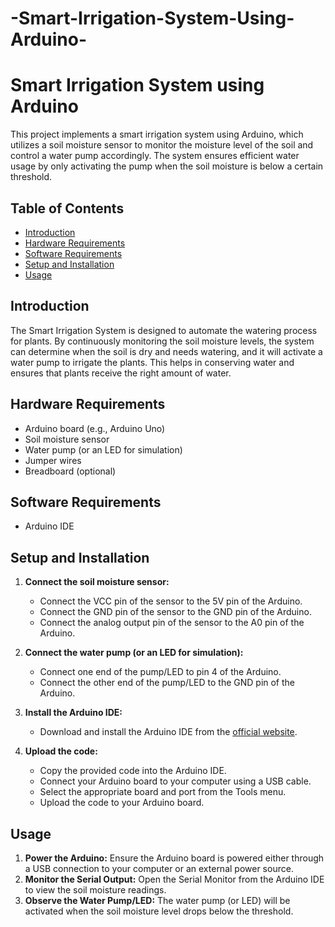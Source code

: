 # -Smart-Irrigation-System-Using-Arduino-

# Smart Irrigation System using Arduino

This project implements a smart irrigation system using Arduino, which utilizes a soil moisture sensor to monitor the moisture level of the soil and control a water pump accordingly. The system ensures efficient water usage by only activating the pump when the soil moisture is below a certain threshold.

## Table of Contents

- [Introduction](#introduction)
- [Hardware Requirements](#hardware-requirements)
- [Software Requirements](#software-requirements)
- [Setup and Installation](#setup-and-installation)
- [Usage](#usage)


## Introduction

The Smart Irrigation System is designed to automate the watering process for plants. By continuously monitoring the soil moisture levels, the system can determine when the soil is dry and needs watering, and it will activate a water pump to irrigate the plants. This helps in conserving water and ensures that plants receive the right amount of water.

## Hardware Requirements

- Arduino board (e.g., Arduino Uno)
- Soil moisture sensor
- Water pump (or an LED for simulation)
- Jumper wires
- Breadboard (optional)

## Software Requirements

- Arduino IDE

## Setup and Installation

1. **Connect the soil moisture sensor:**
   - Connect the VCC pin of the sensor to the 5V pin of the Arduino.
   - Connect the GND pin of the sensor to the GND pin of the Arduino.
   - Connect the analog output pin of the sensor to the A0 pin of the Arduino.

2. **Connect the water pump (or an LED for simulation):**
   - Connect one end of the pump/LED to pin 4 of the Arduino.
   - Connect the other end of the pump/LED to the GND pin of the Arduino.

3. **Install the Arduino IDE:**
   - Download and install the Arduino IDE from the [official website](https://www.arduino.cc/en/software).

4. **Upload the code:**
   - Copy the provided code into the Arduino IDE.
   - Connect your Arduino board to your computer using a USB cable.
   - Select the appropriate board and port from the Tools menu.
   - Upload the code to your Arduino board.

## Usage

1. **Power the Arduino:** Ensure the Arduino board is powered either through a USB connection to your computer or an external power source.
2. **Monitor the Serial Output:** Open the Serial Monitor from the Arduino IDE to view the soil moisture readings.
3. **Observe the Water Pump/LED:** The water pump (or LED) will be activated when the soil moisture level drops below the threshold.

